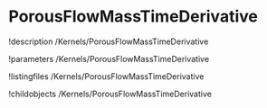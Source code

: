 <!-- MOOSE Documentation Stub: Remove this when content is added. -->

# PorousFlowMassTimeDerivative
!description /Kernels/PorousFlowMassTimeDerivative

!parameters /Kernels/PorousFlowMassTimeDerivative

!listingfiles /Kernels/PorousFlowMassTimeDerivative

!childobjects /Kernels/PorousFlowMassTimeDerivative
